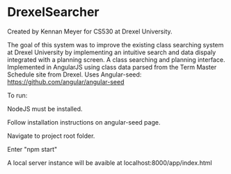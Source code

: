 # DrexelSearcher
Created by Kennan Meyer for CS530 at Drexel University.

The goal of this system was to improve the existing class searching system at Drexel University by implementing an intuitive search and data dispaly integrated with a planning screen.
A class searching and planning interface. Implemented in AngularJS using class data parsed from the Term Master Schedule site from Drexel. Uses Angular-seed: https://github.com/angular/angular-seed

To run:

NodeJS must be installed.

Follow installation instructions on angular-seed page.

Navigate to project root folder.

Enter "npm start"

A local server instance will be avaible at localhost:8000/app/index.html
